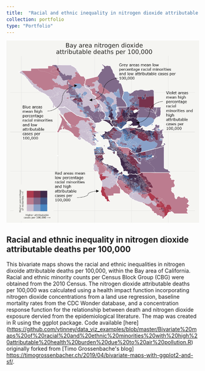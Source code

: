 ```yaml
---
title:  "Racial and ethnic inequality in nitrogen dioxide attributable deaths"
collection: portfolio
type: "Portfolio"
---
```


<img src='/images/disparities2.png'>

## Racial and ethnic inequality in nitrogen dioxide attributable deaths per 100,000
This bivariate maps shows the racial and ethnic inequalities in nitrogen dixoide attributable deaths per 100,000, within the Bay area of California. Racial and ethnic minority counts per Census Block Group (CBG) were obtained from the 2010 Census. The nitrogen dioxide attributable deaths per 100,000 was calculated using a health impact function incorporating nitrogen dioxide concentrations from a land use regression, baseline mortality rates from the CDC Wonder database, and a concentration response function for the relationship between death and nitrogen dioxide exposure dervied from the epidemiological literature. The map was created in R using the ggplot package. Code available [here] (https://github.com/vtinney/data_viz_examples/blob/master/Bivariate%20maps%20of%20racial%20and%20ethnic%20minorities%20with%20high%20attributable%20health%20burden%20due%20to%20air%20pollution.R) originally forked from [Timo Grossenbache's blog] https://timogrossenbacher.ch/2019/04/bivariate-maps-with-ggplot2-and-sf/.
